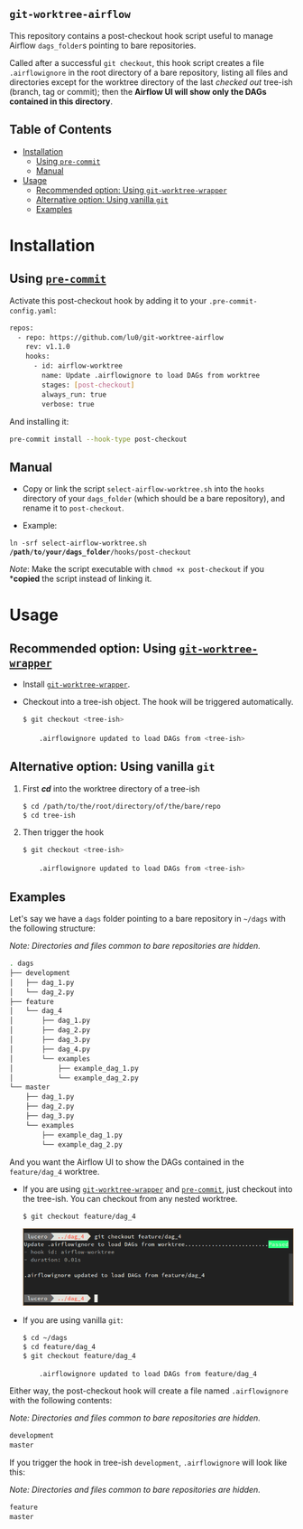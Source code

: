 `git-worktree-airflow`
---

This repository contains a post-checkout hook script useful to manage Airflow
`dags_folder`s pointing to bare repositories.

Called after a successful `git checkout`, this hook script
creates a file `.airflowignore` in the root directory of a bare repository,
listing all files and directories except for the worktree directory of the last
*checked out* tree-ish (branch, tag or commit); then the **Airflow UI will show
only the DAGs contained in this directory**.


Table of Contents
---
- [Installation](#installation)
  - [Using `pre-commit`](#using-pre-commit)
  - [Manual](#manual)
- [Usage](#usage)
  - [Recommended option: Using `git-worktree-wrapper`](#recommended-option-using-git-worktree-wrapper)
  - [Alternative option: Using vanilla `git`](#alternative-option-using-vanilla-git)
  - [Examples](#examples)

# Installation

## Using [`pre-commit`](https://pre-commit.com)

Activate this post-checkout hook by adding it to your `.pre-commit-config.yaml`:

```sh
repos:
  - repo: https://github.com/lu0/git-worktree-airflow
    rev: v1.1.0
    hooks:
      - id: airflow-worktree
        name: Update .airflowignore to load DAGs from worktree
        stages: [post-checkout]
        always_run: true
        verbose: true
```

And installing it:

```sh
pre-commit install --hook-type post-checkout
```

## Manual

- Copy or link the script `select-airflow-worktree.sh` into the `hooks`
directory of your `dags_folder` (which should be a bare repository), and rename
it to `post-checkout`.

- Example:

<pre><code>ln -srf select-airflow-worktree.sh <b>/path/to/your/dags_folder</b>/hooks/post-checkout</pre></code>

*Note*: Make the script executable with `chmod +x post-checkout` if you
***copied** the script instead of linking it.


# Usage

## Recommended option: Using [`git-worktree-wrapper`](https://github.com/lu0/git-worktree-wrapper)

- Install [`git-worktree-wrapper`](https://github.com/lu0/git-worktree-wrapper).

- Checkout into a tree-ish object. The hook will be triggered automatically.

    ```sh
    $ git checkout <tree-ish>

        .airflowignore updated to load DAGs from <tree-ish>
    ```

## Alternative option: Using vanilla `git`

1. First ***cd*** into the worktree directory of a tree-ish
    ```language
    $ cd /path/to/the/root/directory/of/the/bare/repo
    $ cd tree-ish
    ```

1. Then trigger the hook

    ```sh
    $ git checkout <tree-ish>

        .airflowignore updated to load DAGs from <tree-ish>
    ```

## Examples

Let's say we have a `dags` folder pointing to a bare repository in `~/dags` with the following structure:

*Note: Directories and files common to bare repositories are hidden.*

```sh
. dags
├── development
│   ├── dag_1.py
│   └── dag_2.py
├── feature
│   └── dag_4
│       ├── dag_1.py
│       ├── dag_2.py
│       ├── dag_3.py
│       ├── dag_4.py
│       └── examples
│           ├── example_dag_1.py
│           └── example_dag_2.py
└── master
    ├── dag_1.py
    ├── dag_2.py
    ├── dag_3.py
    └── examples
        ├── example_dag_1.py
        └── example_dag_2.py
```

And you want the Airflow UI to show the DAGs contained in the `feature/dag_4` worktree.

- If you are using
[`git-worktree-wrapper`](https://github.com/lu0/git-worktree-wrapper) and
[`pre-commit`](#using-pre-commit), just checkout into the tree-ish. You can
checkout from any nested worktree.

    ```sh
    $ git checkout feature/dag_4
    ```
    ![hook showcase to feature/dag_4](assets/hook-showcase-0.png)


- If you are using vanilla `git`:

    ```language
    $ cd ~/dags
    $ cd feature/dag_4
    $ git checkout feature/dag_4

        .airflowignore updated to load DAGs from feature/dag_4
    ```

Either way, the post-checkout hook will create a file named `.airflowignore` with the following contents:

*Note: Directories and files common to bare repositories are hidden.*

```sh
development
master
```

If you trigger the hook in tree-ish `development`, `.airflowignore` will look like this:

*Note: Directories and files common to bare repositories are hidden.*

```sh
feature
master
```
